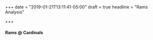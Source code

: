 +++
date = "2019-01-21T13:11:41-05:00"
draft = true
headline = "Rams Analysis"

+++
#### Rams @ Cardinals